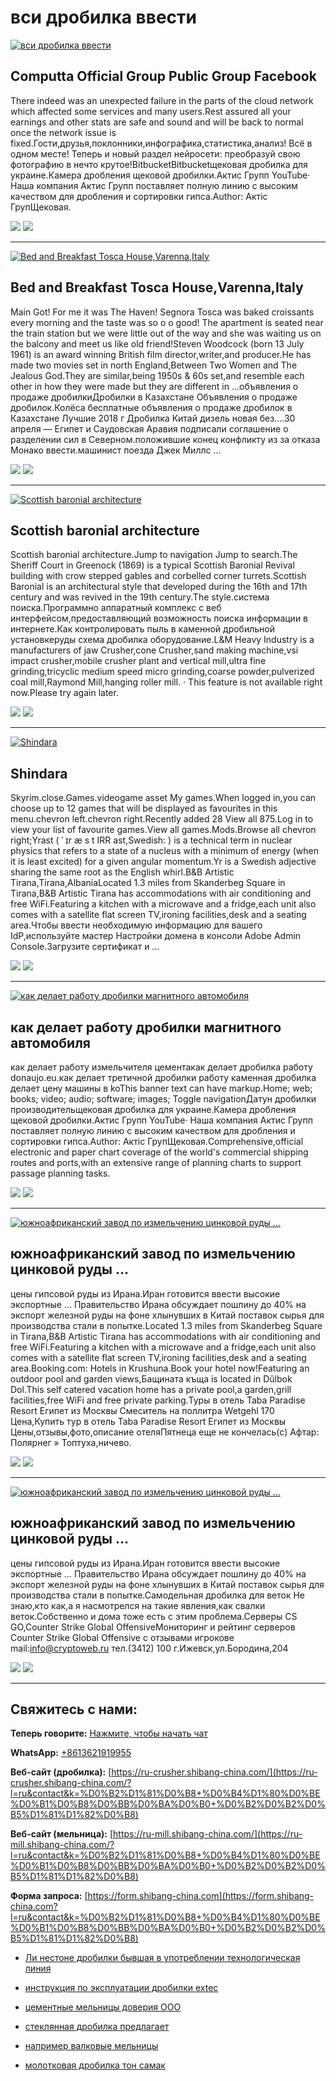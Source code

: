 # вси дробилка ввести

<a href="https://swt.shibang-china.com/?l=ru&img&k=%D0%B2%D1%81%D0%B8+%D0%B4%D1%80%D0%BE%D0%B1%D0%B8%D0%BB%D0%BA%D0%B0+%D0%B2%D0%B2%D0%B5%D1%81%D1%82%D0%B8" target="_blank">![вси дробилка ввести](http://static.shibang-china.com/all-800x300/1487.jpg)</a>

## Computta Official Group Public Group Facebook
There indeed was an unexpected failure in the parts of the cloud network which affected some services and many users.Rest assured all your earnings and other stats are safe and sound and will be back to normal once the network issue is fixed.Гости,друзья,поклонники,инфографика,статистика,анализ! Всё в одном месте! Теперь и новый раздел нейросети: преобразуй свою фотографию в нечто крутое!BitbucketBitbucketщековая дробилка для украине.Камера дробления щековой дробилки.Актис Групп YouTube&#183; Наша компания Актис Групп поставляет полную линию с высоким качеством для дробления и сортировки гипса.Author: Актіс ГрупЩековая.


<a href="https://whatsapp.shibangsoft.com/WhatsApp.php" target="_blank" title="WhatsApp">![](http://static.shibang-china.com/icon/whatsapp.png)</a> <a href="https://swt.shibang-china.com/?l=ru&icon&k=%D0%B2%D1%81%D0%B8+%D0%B4%D1%80%D0%BE%D0%B1%D0%B8%D0%BB%D0%BA%D0%B0+%D0%B2%D0%B2%D0%B5%D1%81%D1%82%D0%B8" target="_blank">![](http://static.shibang-china.com/icon/chat-ru.png)</a>

---

<a href="https://swt.shibang-china.com/?l=ru&img&k=%D0%B2%D1%81%D0%B8+%D0%B4%D1%80%D0%BE%D0%B1%D0%B8%D0%BB%D0%BA%D0%B0+%D0%B2%D0%B2%D0%B5%D1%81%D1%82%D0%B8" target="_blank">![Bed and Breakfast Tosca House,Varenna,Italy](http://static.shibang-china.com/all-800x300/226.jpg)</a>

## Bed and Breakfast Tosca House,Varenna,Italy
Main Got! For me it was The Haven! Segnora Tosca was baked croissants every morning and the taste was so o o good! The apartment is seated near the train station but we were little out of the way and she was waiting us on the balcony and meet us like old friend!Steven Woodcock (born 13 July 1961) is an award winning British film director,writer,and producer.He has made two movies set in north England,Between Two Women and The Jealous God.They are similar,being 1950s &amp; 60s set,and resemble each other in how they were made but they are different in …объявления о продаже дробилкиДробилки в Казахстане Объявления о продаже дробилок.Колёса бесплатные объявления о продаже дробилок в Казахстане Лучшие 2018 г Дробилка Китай дизель новая без.…30 апреля — Египет и Саудовская Аравия подписали соглашение о разделении сил в Северном.положившие конец конфликту из за отказа Монако ввести.машинист поезда Джек Миллс …


<a href="https://whatsapp.shibangsoft.com/WhatsApp.php" target="_blank" title="WhatsApp">![](http://static.shibang-china.com/icon/whatsapp.png)</a> <a href="https://swt.shibang-china.com/?l=ru&icon&k=%D0%B2%D1%81%D0%B8+%D0%B4%D1%80%D0%BE%D0%B1%D0%B8%D0%BB%D0%BA%D0%B0+%D0%B2%D0%B2%D0%B5%D1%81%D1%82%D0%B8" target="_blank">![](http://static.shibang-china.com/icon/chat-ru.png)</a>

---

<a href="https://swt.shibang-china.com/?l=ru&img&k=%D0%B2%D1%81%D0%B8+%D0%B4%D1%80%D0%BE%D0%B1%D0%B8%D0%BB%D0%BA%D0%B0+%D0%B2%D0%B2%D0%B5%D1%81%D1%82%D0%B8" target="_blank">![Scottish baronial architecture](http://static.shibang-china.com/all-800x300/191.jpg)</a>

## Scottish baronial architecture
Scottish baronial architecture.Jump to navigation Jump to search.The Sheriff Court in Greenock (1869) is a typical Scottish Baronial Revival building with crow stepped gables and corbelled corner turrets.Scottish Baronial is an architectural style that developed during the 16th and 17th century and was revived in the 19th century.The style.cистема поиска.Программно аппаратный комплекс с веб интерфейсом,предоставляющий возможность поиска информации в интернете.Как контролировать пыль в каменной дробильной установкеруды схема дробилка оборудование.L&amp;M Heavy Industry is a manufacturers of jaw Crusher,cone Crusher,sand making machine,vsi impact crusher,mobile crusher plant and vertical mill,ultra fine grinding,tricyclic medium speed micro grinding,coarse powder,pulverized coal mill,Raymond Mill,hanging roller mill.&nbsp;&#0183;&#32;This feature is not available right now.Please try again later.


<a href="https://whatsapp.shibangsoft.com/WhatsApp.php" target="_blank" title="WhatsApp">![](http://static.shibang-china.com/icon/whatsapp.png)</a> <a href="https://swt.shibang-china.com/?l=ru&icon&k=%D0%B2%D1%81%D0%B8+%D0%B4%D1%80%D0%BE%D0%B1%D0%B8%D0%BB%D0%BA%D0%B0+%D0%B2%D0%B2%D0%B5%D1%81%D1%82%D0%B8" target="_blank">![](http://static.shibang-china.com/icon/chat-ru.png)</a>

---

<a href="https://swt.shibang-china.com/?l=ru&img&k=%D0%B2%D1%81%D0%B8+%D0%B4%D1%80%D0%BE%D0%B1%D0%B8%D0%BB%D0%BA%D0%B0+%D0%B2%D0%B2%D0%B5%D1%81%D1%82%D0%B8" target="_blank">![Shindara](http://static.shibang-china.com/all-800x300/756.jpg)</a>

## Shindara
Skyrim.close.Games.videogame asset My games.When logged in,you can choose up to 12 games that will be displayed as favourites in this menu.chevron left.chevron right.Recently added 28 View all 875.Log in to view your list of favourite games.View all games.Mods.Browse all chevron right;Yrast ( ˈ ɪr &#230; s t IRR ast,Swedish: ) is a technical term in nuclear physics that refers to a state of a nucleus with a minimum of energy (when it is least excited) for a given angular momentum.Yr is a Swedish adjective sharing the same root as the English whirl.B&amp;B Artistic Tirana,Tirana,AlbaniaLocated 1.3 miles from Skanderbeg Square in Tirana,B&amp;B Artistic Tirana has accommodations with air conditioning and free WiFi.Featuring a kitchen with a microwave and a fridge,each unit also comes with a satellite flat screen TV,ironing facilities,desk and a seating area.Чтобы ввести необходимую информацию для вашего IdP,используйте мастер Настройки домена в консоли Adobe Admin Console.Загрузите сертификат и …


<a href="https://whatsapp.shibangsoft.com/WhatsApp.php" target="_blank" title="WhatsApp">![](http://static.shibang-china.com/icon/whatsapp.png)</a> <a href="https://swt.shibang-china.com/?l=ru&icon&k=%D0%B2%D1%81%D0%B8+%D0%B4%D1%80%D0%BE%D0%B1%D0%B8%D0%BB%D0%BA%D0%B0+%D0%B2%D0%B2%D0%B5%D1%81%D1%82%D0%B8" target="_blank">![](http://static.shibang-china.com/icon/chat-ru.png)</a>

---

<a href="https://swt.shibang-china.com/?l=ru&img&k=%D0%B2%D1%81%D0%B8+%D0%B4%D1%80%D0%BE%D0%B1%D0%B8%D0%BB%D0%BA%D0%B0+%D0%B2%D0%B2%D0%B5%D1%81%D1%82%D0%B8" target="_blank">![как делает работу дробилки магнитного автомобиля](http://static.shibang-china.com/all-800x300/1112.jpg)</a>

## как делает работу дробилки магнитного автомобиля
как делает работу измельчителя цементакак делает дробилка работу donaujo.eu.как делает третичной дробилки работу каменная дробилка делает цену машины в koThis banner text can have markup.Home; web; books; video; audio; software; images; Toggle navigationДатун дробилки производительщековая дробилка для украине.Камера дробления щековой дробилки.Актис Групп YouTube&#183; Наша компания Актис Групп поставляет полную линию с высоким качеством для дробления и сортировки гипса.Author: Актіс ГрупЩековая.Comprehensive,official electronic and paper chart coverage of the world's commercial shipping routes and ports,with an extensive range of planning charts to support passage planning tasks.


<a href="https://whatsapp.shibangsoft.com/WhatsApp.php" target="_blank" title="WhatsApp">![](http://static.shibang-china.com/icon/whatsapp.png)</a> <a href="https://swt.shibang-china.com/?l=ru&icon&k=%D0%B2%D1%81%D0%B8+%D0%B4%D1%80%D0%BE%D0%B1%D0%B8%D0%BB%D0%BA%D0%B0+%D0%B2%D0%B2%D0%B5%D1%81%D1%82%D0%B8" target="_blank">![](http://static.shibang-china.com/icon/chat-ru.png)</a>

---

<a href="https://swt.shibang-china.com/?l=ru&img&k=%D0%B2%D1%81%D0%B8+%D0%B4%D1%80%D0%BE%D0%B1%D0%B8%D0%BB%D0%BA%D0%B0+%D0%B2%D0%B2%D0%B5%D1%81%D1%82%D0%B8" target="_blank">![южноафриканский завод по измельчению цинковой руды …](http://static.shibang-china.com/all-800x300/216.jpg)</a>

## южноафриканский завод по измельчению цинковой руды …
цены гипсовой руды из Ирана.Иран готовится ввести высокие экспортные … Правительство Ирана обсуждает пошлину до 40% на экспорт железной руды на фоне хлынувших в Китай поставок сырья для производства стали в попытке.Located 1.3 miles from Skanderbeg Square in Tirana,B&amp;B Artistic Tirana has accommodations with air conditioning and free WiFi.Featuring a kitchen with a microwave and a fridge,each unit also comes with a satellite flat screen TV,ironing facilities,desk and a seating area.Booking.com: Hotels in Krushuna.Book your hotel now!Featuring an outdoor pool and garden views,Бащината къща is located in Dŭlbok Dol.This self catered vacation home has a private pool,a garden,grill facilities,free WiFi and free private parking.Туры в отель Taba Paradise Resort Египет из Москвы Смеситель на поллитра Wetgehl 170 Цена,Купить тур в отель Taba Paradise Resort Египет из Москвы Цены,отзывы,фото,описание отеляПятнеца еще не кончелась(с) Афтар: Полярнег &#187; Топтуха,ничево.


<a href="https://whatsapp.shibangsoft.com/WhatsApp.php" target="_blank" title="WhatsApp">![](http://static.shibang-china.com/icon/whatsapp.png)</a> <a href="https://swt.shibang-china.com/?l=ru&icon&k=%D0%B2%D1%81%D0%B8+%D0%B4%D1%80%D0%BE%D0%B1%D0%B8%D0%BB%D0%BA%D0%B0+%D0%B2%D0%B2%D0%B5%D1%81%D1%82%D0%B8" target="_blank">![](http://static.shibang-china.com/icon/chat-ru.png)</a>

---

<a href="https://swt.shibang-china.com/?l=ru&img&k=%D0%B2%D1%81%D0%B8+%D0%B4%D1%80%D0%BE%D0%B1%D0%B8%D0%BB%D0%BA%D0%B0+%D0%B2%D0%B2%D0%B5%D1%81%D1%82%D0%B8" target="_blank">![южноафриканский завод по измельчению цинковой руды …](http://static.shibang-china.com/all-800x300/1357.jpg)</a>

## южноафриканский завод по измельчению цинковой руды …
цены гипсовой руды из Ирана.Иран готовится ввести высокие экспортные … Правительство Ирана обсуждает пошлину до 40% на экспорт железной руды на фоне хлынувших в Китай поставок сырья для производства стали в попытке.Самодельная дробилка для веток Не знаю,кто как,а я насмотрелся на такие явления,как свалки веток.Собственно и дома тоже есть с этим проблема.Серверы CS GO,Counter Strike Global OffensiveМониторинг и рейтинг серверов Counter Strike Global Offensive с отзывами игроковe mail:info@cryptoweb.ru тел.(3412) 100 г.Ижевск,ул.Бородина,204


<a href="https://whatsapp.shibangsoft.com/WhatsApp.php" target="_blank" title="WhatsApp">![](http://static.shibang-china.com/icon/whatsapp.png)</a> <a href="https://swt.shibang-china.com/?l=ru&icon&k=%D0%B2%D1%81%D0%B8+%D0%B4%D1%80%D0%BE%D0%B1%D0%B8%D0%BB%D0%BA%D0%B0+%D0%B2%D0%B2%D0%B5%D1%81%D1%82%D0%B8" target="_blank">![](http://static.shibang-china.com/icon/chat-ru.png)</a>

---
## Свяжитесь с нами:

**Теперь говорите:** [Нажмите, чтобы начать чат](https://swt.shibang-china.com?l=ru&contact&k=%D0%B2%D1%81%D0%B8+%D0%B4%D1%80%D0%BE%D0%B1%D0%B8%D0%BB%D0%BA%D0%B0+%D0%B2%D0%B2%D0%B5%D1%81%D1%82%D0%B8)

**WhatsApp:**  [+8613621919955](https://whatsapp.shibangsoft.com/WhatsApp.php)

**Веб-сайт (дробилка):** [https://ru-crusher.shibang-china.com/](https://ru-crusher.shibang-china.com/?l=ru&contact&k=%D0%B2%D1%81%D0%B8+%D0%B4%D1%80%D0%BE%D0%B1%D0%B8%D0%BB%D0%BA%D0%B0+%D0%B2%D0%B2%D0%B5%D1%81%D1%82%D0%B8)

**Веб-сайт (мельница):** [https://ru-mill.shibang-china.com/](https://ru-mill.shibang-china.com/?l=ru&contact&k=%D0%B2%D1%81%D0%B8+%D0%B4%D1%80%D0%BE%D0%B1%D0%B8%D0%BB%D0%BA%D0%B0+%D0%B2%D0%B2%D0%B5%D1%81%D1%82%D0%B8)

**Форма запроса:** [https://form.shibang-china.com](https://form.shibang-china.com?l=ru&contact&k=%D0%B2%D1%81%D0%B8+%D0%B4%D1%80%D0%BE%D0%B1%D0%B8%D0%BB%D0%BA%D0%B0+%D0%B2%D0%B2%D0%B5%D1%81%D1%82%D0%B8)

* [Ли нестоне дробилки бывшая в употреблении технологическая линия](../121/%D0%9B%D0%B8%20%D0%BD%D0%B5%D1%81%D1%82%D0%BE%D0%BD%D0%B5%20%D0%B4%D1%80%D0%BE%D0%B1%D0%B8%D0%BB%D0%BA%D0%B8%20%D0%B1%D1%8B%D0%B2%D1%88%D0%B0%D1%8F%20%D0%B2%20%D1%83%D0%BF%D0%BE%D1%82%D1%80%D0%B5%D0%B1%D0%BB%D0%B5%D0%BD%D0%B8%D0%B8%20%D1%82%D0%B5%D1%85%D0%BD%D0%BE%D0%BB%D0%BE%D0%B3%D0%B8%D1%87%D0%B5%D1%81%D0%BA%D0%B0%D1%8F%20%D0%BB%D0%B8%D0%BD%D0%B8%D1%8F.md)

* [инструкция по эксплуатации дробилки extec](../125/%D0%B8%D0%BD%D1%81%D1%82%D1%80%D1%83%D0%BA%D1%86%D0%B8%D1%8F%20%D0%BF%D0%BE%20%D1%8D%D0%BA%D1%81%D0%BF%D0%BB%D1%83%D0%B0%D1%82%D0%B0%D1%86%D0%B8%D0%B8%20%D0%B4%D1%80%D0%BE%D0%B1%D0%B8%D0%BB%D0%BA%D0%B8%20extec.md)

* [цементные мельницы доверия ООО](../123/%D1%86%D0%B5%D0%BC%D0%B5%D0%BD%D1%82%D0%BD%D1%8B%D0%B5%20%D0%BC%D0%B5%D0%BB%D1%8C%D0%BD%D0%B8%D1%86%D1%8B%20%D0%B4%D0%BE%D0%B2%D0%B5%D1%80%D0%B8%D1%8F%20%D0%9E%D0%9E%D0%9E.md)

* [стеклянная дробилка предлагает](../121/%D1%81%D1%82%D0%B5%D0%BA%D0%BB%D1%8F%D0%BD%D0%BD%D0%B0%D1%8F%20%D0%B4%D1%80%D0%BE%D0%B1%D0%B8%D0%BB%D0%BA%D0%B0%20%D0%BF%D1%80%D0%B5%D0%B4%D0%BB%D0%B0%D0%B3%D0%B0%D0%B5%D1%82.md)

* [например валковые мельницы](../122/%D0%BD%D0%B0%D0%BF%D1%80%D0%B8%D0%BC%D0%B5%D1%80%20%D0%B2%D0%B0%D0%BB%D0%BA%D0%BE%D0%B2%D1%8B%D0%B5%20%D0%BC%D0%B5%D0%BB%D1%8C%D0%BD%D0%B8%D1%86%D1%8B.md)

* [молотковая дробилка тон самак](../122/%D0%BC%D0%BE%D0%BB%D0%BE%D1%82%D0%BA%D0%BE%D0%B2%D0%B0%D1%8F%20%D0%B4%D1%80%D0%BE%D0%B1%D0%B8%D0%BB%D0%BA%D0%B0%20%D1%82%D0%BE%D0%BD%20%D1%81%D0%B0%D0%BC%D0%B0%D0%BA.md)